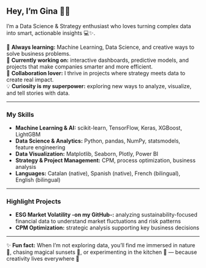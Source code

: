 ## Hey, I’m Gina 👋✨

I’m a Data Science & Strategy enthusiast who loves turning complex data into smart, actionable insights 💻✨.  

🌱 **Always learning:** Machine Learning, Data Science, and creative ways to solve business problems.  
🔭 **Currently working on:** interactive dashboards, predictive models, and projects that make companies smarter and more efficient.  
👯 **Collaboration lover:** I thrive in projects where strategy meets data to create real impact.  
💡 **Curiosity is my superpower:** exploring new ways to analyze, visualize, and tell stories with data.  

---

### My Skills
- **Machine Learning & AI:** scikit-learn, TensorFlow, Keras, XGBoost, LightGBM  
- **Data Science & Analytics:** Python, pandas, NumPy, statsmodels, feature engineering  
- **Data Visualization:** Matplotlib, Seaborn, Plotly, Power BI  
- **Strategy & Project Management:** CPM, process optimization, business analysis  
- **Languages:** Catalan (native), Spanish (native), French (bilingual), English (bilingual)  

---

### Highlight Projects
- **ESG Market Volatility -on my GitHub-:** analyzing sustainability-focused financial data to understand market fluctuations and risk patterns  
- **CPM Optimization:** strategic analysis supporting key business decisions  

---

✨ **Fun fact:** When I’m not exploring data, you’ll find me immersed in nature 🌿, chasing magical sunsets 🌅, or experimenting in the kitchen 🍰 — because creativity lives everywhere 💖  
